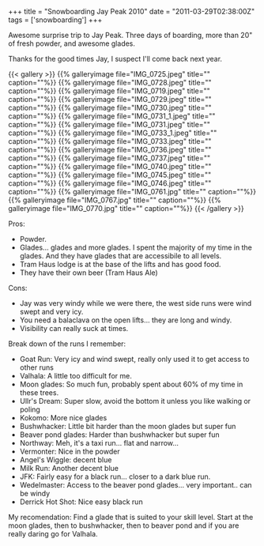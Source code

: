 +++
title = "Snowboarding Jay Peak 2010"
date = "2011-03-29T02:38:00Z"
tags = ['snowboarding']
+++

Awesome surprise trip to Jay Peak. Three days of boarding, more than 20" of
fresh powder, and awesome glades.

Thanks for the good times Jay, I suspect I'll come back next year.

{{< gallery >}} {{% galleryimage file="IMG_0725.jpeg" title=""
caption=""%}} {{% galleryimage file="IMG_0728.jpeg" title="" caption=""%}} {{%
galleryimage file="IMG_0719.jpeg" title="" caption=""%}} {{% galleryimage
file="IMG_0729.jpeg" title="" caption=""%}} {{% galleryimage
file="IMG_0730.jpeg" title="" caption=""%}} {{% galleryimage
file="IMG_0731_1.jpeg" title="" caption=""%}} {{% galleryimage
file="IMG_0731.jpeg" title="" caption=""%}} {{% galleryimage
file="IMG_0733_1.jpeg" title="" caption=""%}} {{% galleryimage
file="IMG_0733.jpeg" title="" caption=""%}} {{% galleryimage
file="IMG_0736.jpeg" title="" caption=""%}} {{% galleryimage
file="IMG_0737.jpeg" title="" caption=""%}} {{% galleryimage
file="IMG_0740.jpeg" title="" caption=""%}} {{% galleryimage
file="IMG_0745.jpeg" title="" caption=""%}} {{% galleryimage
file="IMG_0746.jpeg" title="" caption=""%}} {{% galleryimage
file="IMG_0761.jpg" title="" caption=""%}} {{% galleryimage
file="IMG_0767.jpg" title="" caption=""%}} {{% galleryimage
file="IMG_0770.jpg" title="" caption=""%}} {{< /gallery >}}

Pros:

  * Powder.
  * Glades... glades and more glades. I spent the majority of my time in the glades. And they have glades that are accessibile to all levels.
  * Tram Haus lodge is at the base of the lifts and has good food.
  * They have their own beer (Tram Haus Ale)

Cons:

  * Jay was very windy while we were there, the west side runs were wind swept and very icy.
  * You need a balaclava on the open lifts... they are long and windy.
  * Visibility can really suck at times.

Break down of the runs I remember:

  * Goat Run: Very icy and wind swept, really only used it to get access to other runs
  * Valhala: A little too difficult for me.
  * Moon glades: So much fun, probably spent about 60% of my time in these trees.
  * Ullr's Dream: Super slow, avoid the bottom it unless you like walking or poling
  * Kokomo: More nice glades
  * Bushwhacker: Little bit harder than the moon glades but super fun
  * Beaver pond glades: Harder than bushwhacker but super fun
  * Northway: Meh, it's a taxi run... flat and narrow...
  * Vermonter: Nice in the powder
  * Angel's Wiggle: decent blue
  * Milk Run: Another decent blue
  * JFK: Fairly easy for a black run... closer to a dark blue run.
  * Wedelmaster: Access to the beaver pond glades... very important.. can be windy
  * Derrick Hot Shot: Nice easy black run

My recomendation: Find a glade that is suited to your skill level. Start at
the moon glades, then to bushwhacker, then to beaver pond and if you are
really daring go for Valhala.



